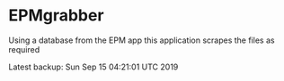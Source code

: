# EPMgrabber
Using a database from the EPM app this application scrapes the files as required


Latest backup: Sun Sep 15 04:21:01 UTC 2019
